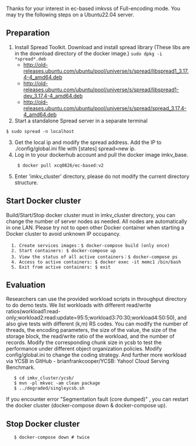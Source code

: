 Thanks for your interest in ec-based imkvss of Full-encoding mode. You may try the following steps on a Ubuntu22.04 server.

Preparation
----
1. Install Spread Toolkit. Download and install spread library (These libs are in the download directory of the docker image.)
   ```sudo dpkg -i *spread*.deb ```
   * http://old-releases.ubuntu.com/ubuntu/pool/universe/s/spread/libspread1_3.17.4-4_amd64.deb
   * http://old-releases.ubuntu.com/ubuntu/pool/universe/s/spread/libspread1-dev_3.17.4-4_amd64.deb
   * http://old-releases.ubuntu.com/ubuntu/pool/universe/s/spread/spread_3.17.4-4_amd64.deb
2. Start a standalone Spread server in a separate terminal
 ```shell
 $ sudo spread -n localhost
 ```
3. Get the local ip and modify the spread address. Add the IP to ./config/global.ini file with [states] spread=new ip.
4. Log in to your dockerhub account and pull the docker image imkv_base.
   ```shell
    $ docker pull xcq0826/ec-based:v2
   ```
5. Enter 'imkv_cluster' directory, please do not modify the current directory structure.

Start Docker cluster
----
Build/Start/Stop docker cluster must in imkv_cluster directory, you can change the number of server nodes as needed.
    All nodes are automatically in one LAN.
    Please try not to open other Docker container when starting a Docker cluster to avoid unknown IP occupancy.
```shell
  1. Create services images：$ docker-compose build (only once)
  2. Start containers: $ docker-compose up
  3. View the status of all active containers：$ docker-compose ps
  4. Access to active containers: $ docker exec -it memc1 /bin/bash 
  5. Exit from active containers: $ exit
```

Evaluation
----

Researchers can use the  provided workload scripts in throughput directory to do demo tests.
   We list workloads with different read/write ratios(workload1:read-only;workload2:read:update=95:5;workload3:70:30;workload4:50:50), and also give tests with different (k,m) RS codes.
   You can modify the number of threads, the encoding parameters, the size of the value, the size of the storage block, the read/write ratio of the workload,
   and the number of records. Modify the corresponding chunk size in ycsb to test the performance under different object organization policies. Modify config/global.ini to change the coding strategy.
   And further more workload via YCSB in GitHub - brianfrankcooper/YCSB: Yahoo! Cloud Serving Benchmark.
```shell
   $ cd imkv_cluster/ycsb/
   $ mvn -pl mkvec -am clean package
   $ ../degraded/singleycsb.sh
```
If you encounter error "Segmentation fault (core dumped)" , you can restart the docker cluster (docker-compose down & docker-compose up).

Stop Docker cluster
----
```shell
   $ docker-compose down # twice